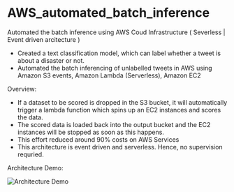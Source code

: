 # AWS_automated_batch_inference
Automated the batch inference using AWS Coud Infrastructure ( Severless | Event driven arcitecture )

- Created a text classification model, which can label whether a tweet is about a disaster or not. 
- Automated the batch inferencing of unlabelled tweets in AWS using Amazon S3 events, Amazon Lambda (Serverless), Amazon EC2

Overview:
- If a dataset to be scored is dropped in the S3 bucket, it will automatically trigger a lambda function which spins up an EC2 instances and scores the data. 
- The scored data is loaded back into the output bucket and the EC2 instances will be stopped as soon as this happens. 
- This effort reduced around 90% costs on AWS Services
- This architecture is event driven and serverless. Hence, no supervision requried.

Architecture Demo:

![Architecture Demo](https://github.com/hdev7/hdev7.github.io/blob/master/images/aws_project_demo.png)
